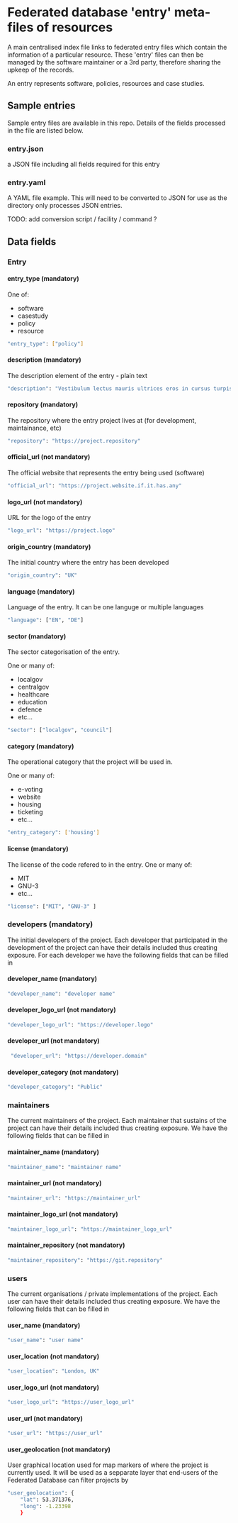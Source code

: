 # Federated database 'entry' meta-files of resources

A main centralised index file links to federated entry files which contain the information of a particular resource. These 'entry' files can then be managed by the software maintainer or a 3rd party, therefore sharing the upkeep of the records.

An entry represents software, policies, resources and case studies.

## Sample entries

Sample entry files are available in this repo. Details of the fields processed in the file are listed below.

### entry.json

a JSON file including all fields required for this entry

### entry.yaml

A YAML file example. This will need to be converted to JSON for use as the directory only processes JSON entries.

TODO: add conversion script / facility / command ?

## Data fields

### Entry

#### entry_type (mandatory)

One of:

- software
- casestudy
- policy
- resource

```bash
"entry_type": ["policy"]
```

#### description (mandatory)

The description element of the entry - plain text

```bash
"description": "Vestibulum lectus mauris ultrices eros in cursus turpis. Lorem ipsum dolor sit amet consectetur adipiscing elit ut. In arcu cursus euismod quis viverra."
```

#### repository (mandatory)

The repository where the entry project lives at (for development, maintainance, etc)

```bash
"repository": "https://project.repository"
```

#### official_url (not mandatory)

The official website that represents the entry being used (software)

```bash
"official_url": "https://project.website.if.it.has.any"
```

#### logo_url (not mandatory)

URL for the logo of the entry

```bash
"logo_url": "https://project.logo"
```

#### origin_country (mandatory)

The initial country where the entry has been developed

```bash
"origin_country": "UK"
```

#### language (mandatory)

Language of the entry. It can be one languge or multiple languages

```bash
"language": ["EN", "DE"]
```

#### sector (mandatory)

The sector categorisation of the entry.

One or many of:

- localgov
- centralgov
- healthcare
- education
- defence
- etc...

```bash
"sector": ["localgov", "council"]
```

#### category (mandatory)

The operational category that the project will be used in.

One or many of:

- e-voting
- website
- housing
- ticketing
- etc...

```bash
"entry_category": ['housing']
```

#### license (mandatory)

The license of the code refered to in the entry.
One or many of:

- MIT
- GNU-3
- etc...

```bash
"license": ["MIT", "GNU-3" ]
```

### developers (mandatory)

The initial developers of the project.
Each developer that participated in the development of the project can have their details included thus creating exposure. For each developer we have the following fields that can be filled in

#### developer_name (mandatory)

```bash
"developer_name": "developer name"
```

#### developer_logo_url (not mandatory)

```bash
"developer_logo_url": "https://developer.logo"
```

#### developer_url (not mandatory)

```bash
 "developer_url": "https://developer.domain"
```

#### developer_category (not mandatory)

```bash
"developer_category": "Public"
```

### maintainers

The current maintainers of the project.
Each maintainer that sustains of the project can have their details included thus creating exposure. We have the following fields that can be filled in

#### maintainer_name (mandatory)

```bash
"maintainer_name": "maintainer name"
```

#### maintainer_url (not mandatory)

```bash
"maintainer_url": "https://maintainer_url"
```

#### maintainer_logo_url (not mandatory)

```bash
"maintainer_logo_url": "https://maintainer_logo_url"
```

#### maintainer_repository (not mandatory)

```bash
"maintainer_repository": "https://git.repository"
```

### users

The current organisations / private implementations of the project.
Each user can have their details included thus creating exposure. We have the following fields that can be filled in

#### user_name (mandatory)

```bash
"user_name": "user name"
```

#### user_location (not mandatory)

```bash
"user_location": "London, UK"
```

#### user_logo_url (not mandatory)

```bash
"user_logo_url": "https://user_logo_url"
```

#### user_url (not mandatory)

```bash
"user_url": "https://user_url"
```

#### user_geolocation (not mandatory)

User graphical location used for map markers of where the project is currently used. It will be used as a sepparate layer that end-users of the Federated Database can filter projects by

```bash
"user_geolocation": {
    "lat": 53.371376,
    "long": -1.23398
    }
```
